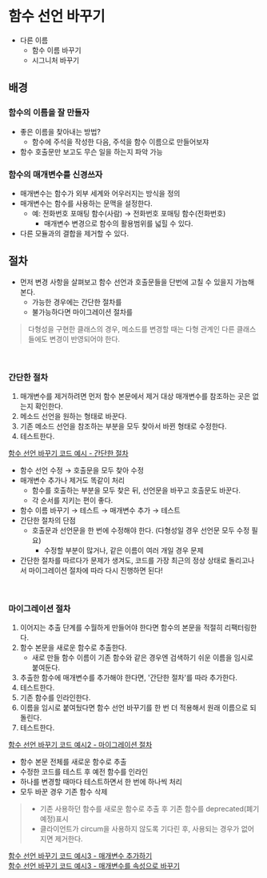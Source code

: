 # 함수 선언 바꾸기

- 다른 이름
  - 함수 이름 바꾸기
  - 시그니처 바꾸기

## 배경

### 함수의 이름을 잘 만들자

- 좋은 이름을 찾아내는 방법?
  - 함수에 주석을 작성한 다음, 주석을 함수 이름으로 만들어보쟈
- 함수 호출문만 보고도 무슨 일을 하는지 파악 가능

### 함수의 매개변수를 신경쓰자

- 매개변수는 함수가 외부 세계와 어우러지는 방식을 정의
- 매개변수는 함수를 사용하는 문맥을 설정한다.
  - 예: 전화번호 포매팅 함수(사람) → 전화번호 포매팅 함수(전화번호)
    - 매개변수 변경으로 함수의 활용범위를 넓힐 수 있다.
- 다른 모듈과의 결합을 제거할 수 있다.

## 절차

- 먼저 변경 사항을 살펴보고 함수 선언과 호출문들을 단번에 고칠 수 있을지 가늠해본다.
  - 가능한 경우에는 간단한 절차를
  - 불가능하다면 마이그레이션 절차를

> 다형성을 구현한 클래스의 경우, 메소드를 변경할 때는 다형 관계인 다른 클래스들에도 변경이 반영되어야 한다.

<br>

### 간단한 절차

1. 매개변수를 제거하려면 먼저 함수 본문에서 제거 대상 매개변수를 참조하는 곳은 없는지 확인한다.
2. 메소드 선언을 원하는 형태로 바꾼다.
3. 기존 메소드 선언을 참조하는 부분을 모두 찾아서 바뀐 형태로 수정한다.
4. 테스트한다.
   <br>

[함수 선언 바꾸기 코드 예시 - 간단한 절차](../6-5/example.js)<br>

- 함수 선언 수정 → 호출문을 모두 찾아 수정
- 매개변수 추가나 제거도 똑같이 처리
  - 함수를 호출하는 부분을 모두 찾은 뒤, 선언문을 바꾸고 호출문도 바꾼다.
  - 각 순서를 지키는 편이 좋다.
- 함수 이름 바꾸기 → 테스트 → 매개변수 추가 → 테스트
- 간단한 절차의 단점
  - 호출문과 선언문을 한 번에 수정해야 한다. (다형성일 경우 선언문 모두 수정 필요)
    - 수정할 부분이 많거나, 같은 이름이 여러 개일 경우 문제
- 간단한 절차를 따르다가 문제가 생겨도, 코드를 가장 최근의 정상 상태로 돌리고나서 마이그레이션 절차에 따라 다시 진행하면 된다!

<br>

### 마이그레이션 절차

1. 이어지는 추출 단계를 수월하게 만들어야 한다면 함수의 본문을 적절히 리팩터링한다.
2. 함수 본문을 새로운 함수로 추출한다.
   - 새로 만들 함수 이름이 기존 함수와 같은 경우엔 검색하기 쉬운 이름을 임시로 붙여둔다.
3. 추출한 함수에 매개변수를 추가해야 한다면, '간단한 절차'를 따라 추가한다.
4. 테스트한다.
5. 기존 함수를 인라인한다.
6. 이름을 임시로 붙여뒀다면 함수 선언 바꾸기를 한 번 더 적용해서 원래 이름으로 되돌린다.
7. 테스트한다.

[함수 선언 바꾸기 코드 예시2 - 마이그레이션 절차](../6-5/example02.js)<br>

- 함수 본문 전체를 새로운 함수로 추출
- 수정한 코드를 테스트 후 예전 함수를 인라인
- 하나를 변경할 때마다 테스트하면서 한 번에 하나씩 처리
- 모두 바꾼 경우 기존 함수 삭제

> - 기존 사용하던 함수를 새로운 함수로 추출 후 기존 함수를 deprecated(폐기 예정)표시
> - 클라이언트가 circum을 사용하지 않도록 기다린 후, 사용되는 경우가 없어지면 제거한다.

[함수 선언 바꾸기 코드 예시3 - 매개변수 추가하기](../6-5/example03.js)<br>
[함수 선언 바꾸기 코드 예시3 - 매개변수를 속성으로 바꾸기](../6-5/example04.js)<br>

